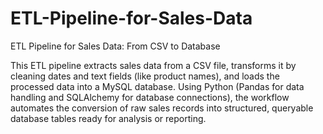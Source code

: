 # ETL-Pipeline-for-Sales-Data
ETL Pipeline for Sales Data: From CSV to Database 

This ETL pipeline extracts sales data from a CSV file, transforms it by cleaning dates and text fields (like product names),
and loads the processed data into a MySQL database. Using Python (Pandas for data handling and SQLAlchemy for database connections),
the workflow automates the conversion of raw sales records into structured, queryable database tables ready for analysis or reporting.

